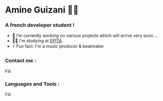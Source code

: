 # Amine Guizani 👋🏽

### A french developer student !
- 🔭 I’m currently working on various projects which will arrive very soon ...
- 👨‍🎓 I'm studying at [EPITA][epilink].
- ⚡ Fun fact: I'm a music producer & beatmaker

### Contact me :
Fill

### Languages and Tools :
Fill
<!--
**amine-guizani/amine-guizani** is a ✨ _special_ ✨ repository because its `README.md` (this file) appears on your GitHub profile.

Here are some ideas to get you started:

- 🔭 I’m currently working on ...
- 🌱 I’m currently learning ...
- 👯 I’m looking to collaborate on ...
- 🤔 I’m looking for help with ...
- 💬 Ask me about ...
- 📫 How to reach me: ...
- 😄 Pronouns: ...
- ⚡ Fun fact: ...
-->

[epilink]: https://www.epita.fr/